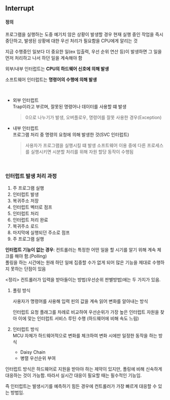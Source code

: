 ## Interrupt

#### 정의
프로그램을 실행하는 도중 예기치 않은 상황이 발생할 경우 현재 실행 중인 작업을 즉시 중단하고, 발생된 상황에 대한 우선 처리가 필요함을 CPU에게 알리는 것  

지금 수행중인 일보다 더 중요한 일(ex 입출력, 우선 순위 연산 등)이 발생하면 그 일을 먼저 처리하고 나서 하던 일을 계속해야 함

 외부/내부 인터럽트는 **CPU의 하드웨어 신호에 의해 발생**


 소프트웨어 인터럽트는 **명령어의 수행에 의해 발생**


<br>

- 외부 인터럽트  
  Trap이라고 부르며, 잘못된 명령어나 데이터를 사용할 떄 발생
  >0으로 나누기가 발생, 오버플로우, 명령어를 잘못 사용한 경우(Exception)

- 내부 인터럽트  
  프로그램 처리 중 명령의 요청에 의해 발생한 것(SVC 인터럽트)
  >사용자가 프로그램을 실행시킬 떄 발생
  소프트웨어 이용 중에 다른 프로세스를 실행시키면 시분할 처리를 위해 자원 할당 동작이 수행됨

<br>

### 인터럽트 발생 처리 과정

1. 주 프로그램 실행
2. 인터럽트 발생
3. 복귀주소 저장
4. 인터럽트 벡터로 점프
5. 인터럽트 처리
6. 인터럽트 처리 완료
7. 복귀주소 로드
8. 마지막에 실행되던 주소로 점프
9. 주 프로그램 실행

**인터럽트 기능이 없는 경우**: 컨트롤러는 특정한 어떤 일을 할 시기를 알기 위해 계속 체크를 해야 함.(Polling)  
폴링을 하는 시간에는 원래 하던 일에 집중할 수가 없게 되어 많은 기능을 제대로 수행하지 못하는 단점이 있음


<정리>
컨트롤러가 입력을 받아들이는 방법(우선순위 판별방법)에는 두 가지가 있음.

1. 폴링 방식  

    사용자가 명령어를 사용해 입력 핀의 값을 계속 읽어 변화를 알아내는 방식  

    인터럽트 요청 플래그를 차례로 비교하여 우선순위가 가장 높은 인터럽트 자원을 찾아 이에 맞는 인터럽트 서비스 루틴 수행 (하드웨어에 비해 속도 느림)

2. 인터럽트 방식  
    MCU 자체가 하드웨어적으로 변화를 체크하여 변화 시에만 일정한 동작을 하는 방식
    - Daisy Chain
    - 병렬 우선순위 부여


인터럽트 방식은 하드웨어로 지원을 받아야 하는 제약이 있지만, 폴링에 비해 신속하게 대응하는 것이 가능함. 따라서 실시간 대응이 필요할 때는 필수적인 기능임.

즉 인터럽트는 발생시기를 예측하기 힘든 경우에 컨트롤러가 가장 빠르게 대응할 수 있는 방법임.

